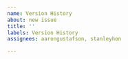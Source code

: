 ```yaml
---
name: Version History
about: new issue
title: ''
labels: Version History
assignees: aarongustafson, stanleyhon

---
```



